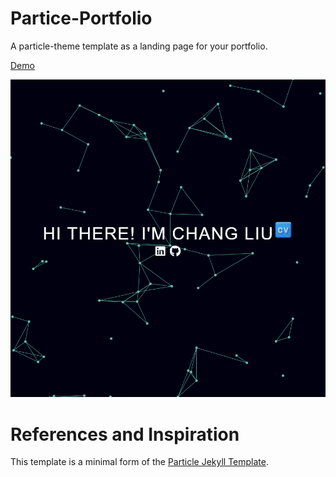 # Partice-Portfolio

A particle-theme template as a landing page for your portfolio.

[Demo](https://chesterchangliu.github.io/)

<img src="demo.png"/>

# References and Inspiration

This template is a minimal form of the [Particle Jekyll Template](https://github.com/nrandecker/particle).
